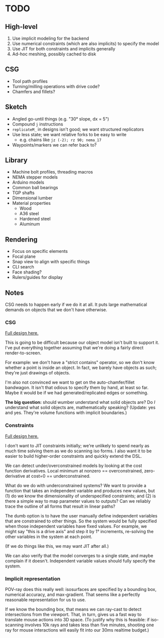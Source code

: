 # TODO
## High-level
1. Use implicit modeling for the backend
2. Use numerical constraints (which are also implicits) to specify the model
3. Use JIT for both constraints and implicits generally
4. Ad-hoc meshing, possibly cached to disk


## CSG
+ Tool path profiles
+ Turning/milling operations with drive code?
+ Chamfers and fillets?


## Sketch
+ Angled go-until things (e.g. "30° slope, dx = 5")
+ Compound `j` instructions
+ `replicateM_` in designs isn't good; we want structured replicators
+ Use less state; we want relative forks to be easy to write
  + e.g. chains like `jz (-2); rz 90; nema_17`
+ Waypoints/markers we can refer back to?


## Library
+ Machine bolt profiles, threading macros
+ NEMA stepper models
+ Arduino models
+ Common ball bearings
+ TGP shafts
+ Dimensional lumber
+ Material properties
  + Wood
  + A36 steel
  + Hardened steel
  + Aluminum


## Rendering
+ Focus on specific elements
+ Focal plane
+ Snap view to align with specific things
+ CLI search
+ Face shading?
+ Rulers/guides for display


## Notes
CSG needs to happen early if we do it at all. It puts large mathematical demands
on objects that we don't have otherwise.


### CSG
[Full design here.](design/csg.md)

This is going to be difficult because our object model isn't built to support
it. I've put everything together assuming that we're doing a fairly direct
render-to-screen.

For example: we don't have a "strict contains" operator, so we don't know
whether a point is inside an object. In fact, we barely have objects as such;
they're just drawings of objects.

I'm also not convinced we want to get on the auto-chamfer/fillet bandwagon. It
isn't that odious to specify them by hand, at least so far. Maybe it would be if
we had generated/replicated edges or something.

**The big question:** should wumber understand what solid objects are? Do _I_
understand what solid objects are, mathematically speaking? (Update: yes and
yes. They're volume functions with implicit boundaries.)


### Constraints
[Full design here.](design/constraints.md)

I don't want to JIT constraints initially; we're unlikely to spend nearly as
much time solving them as we do scanning iso forms. I also want it to be easier
to build higher-order constraints and quickly extend the DSL.

We can detect under/overconstrained models by looking at the cost function
derivatives. Local minimum at nonzero == overconstrained, zero-derivative at
cost=0 == underconstrained.

What do we do with underconstrained systems? We want to provide a function that
takes an independent variable and produces new values, but (1) do we know the
dimensionality of underspecified constraints; and (2) is there a simple way to
map parameter values to outputs? Can we reliably trace the outline of all forms
that result in linear paths?

The dumb option is to have the user manually define independent variables that
are constrained to other things. So the system would be fully specified when
those independent variables have fixed values. For example, we might say "this
is a drive axis" and step it by 1° increments, re-solving the other variables in
the system at each point.

(If we do things like this, we may want JIT after all.)

We can also verify that the model converges to a single state, and maybe
complain if it doesn't. Independent variable values should fully specify the
system.


### Implicit representation
POV-ray does this really well: isosurfaces are specified by a bounding box,
numerical accuracy, and max-gradient. That seems like a perfectly reasonable
representation for us to use.

If we know the bounding box, that means we can ray-cast to detect intersections
from the viewport. That, in turn, gives us a fast way to translate mouse actions
into 3D space. (To justify why this is feasible: if iso-scanning involves 10k
rays and takes less than five minutes, shooting one ray for mouse interactions
will easily fit into our 30ms realtime budget.)
